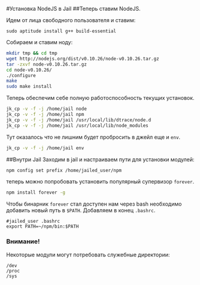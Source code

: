 #Установка NodeJS в Jail
##Теперь ставим NodeJS.

Идем от лица свободного пользователя и ставим:

`sudo aptitude install g++ build-essential`

Собираем и ставим ноду:

```sh
mkdir tmp && cd tmp
wget http://nodejs.org/dist/v0.10.26/node-v0.10.26.tar.gz
tar -zxvf node-v0.10.26.tar.gz
cd node-v0.10.26/
./configure
make
sudo make install
```

Теперь обеспечим себе полную работоспособность текущих установок.

```sh
jk_cp -v -f -j /home/jail node
jk_cp -v -f -j /home/jail npm
jk_cp -v -f -j /home/jail /usr/local/lib/dtrace/node.d
jk_cp -v -f -j /home/jail /usr/local/lib/node_modules
```

Тут оказалось что не лишним будет пробросить в джейл еще и `env`.

```sh
jk_cp -v -f -j /home/jail env
```

##Внутри Jail
Заходим в jail и настраиваем пути для установки модулей:

```sh
npm config set prefix /home/jailed_user/npm
```

теперь можно попробовать установить популярный супервизор `forever`.

```sh
npm install forever -g
```

Чтобы бинарник `forever` стал доступен нам через bash необходимо добавить новый путь в `$PATH`. Добавляем в конец `.bashrc`.

```
#jailed_user .bashrc
export PATH=~/npm/bin:$PATH
```

### Внимание!
Некоторые модули могут потребовать служебные директории:
```
/dev
/proc
/sys
```


